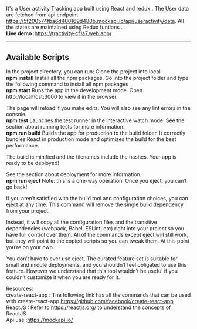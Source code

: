 It's a User activity Tracking   app built using React and redux . The User data are fetched from api endpoint   https://5f200574fba6d400169d480b.mockapi.io/api/useractivity/data. All the states are maintained using Redux funtions .
<br/>
<b>Live demo </b>:https://tractivity-cf1a7.web.app/
<br/>
<hr/>
<h2>Available Scripts</h2>
In the project directory, you can run: Clone the project into local
<br/>
<b>npm install</b>
Install all the npm packages. Go into the project folder and type the following command to install all npm packages
<br/>
<b>npm start</b>
Runs the app in the development mode.
Open http://localhost:3000 to view it in the browser.

The page will reload if you make edits.
You will also see any lint errors in the console. 
<br/>
<b>npm test</b>
Launches the test runner in the interactive watch mode.
See the section about running tests for more information.
<br/>
<b>npm run build</b>
Builds the app for production to the build folder.
It correctly bundles React in production mode and optimizes the build for the best performance.

The build is minified and the filenames include the hashes.
Your app is ready to be deployed!

See the section about deployment for more information.
<br/>
<b>npm run eject</b>
Note: this is a one-way operation. Once you eject, you can’t go back!

If you aren’t satisfied with the build tool and configuration choices, you can eject at any time. This command will remove the single build dependency from your project.

Instead, it will copy all the configuration files and the transitive dependencies (webpack, Babel, ESLint, etc) right into your project so you have full control over them. All of the commands except eject will still work, but they will point to the copied scripts so you can tweak them. At this point you’re on your own.

You don’t have to ever use eject. The curated feature set is suitable for small and middle deployments, and you shouldn’t feel obligated to use this feature. However we understand that this tool wouldn’t be useful if you couldn’t customize it when you are ready for it.

Resources:
<br/>
create-react-app : The following link has all the commands that can be used with create-react-app https://github.com/facebook/create-react-app
<br/>
ReactJS : Refer to https://reactjs.org/ to understand the concepts of ReactJS
<br/>
Api use :https://mockapi.io/



